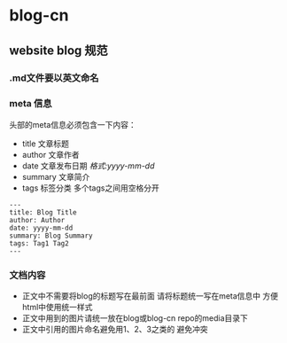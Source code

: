 # blog-cn

## website blog 规范

### .md文件要以英文命名

### meta 信息

头部的meta信息必须包含一下内容：

- title 文章标题
- author 文章作者
- date 文章发布日期 *格式:yyyy-mm-dd*
- summary 文章简介
- tags 标签分类 多个tags之间用空格分开

```
---
title: Blog Title
author: Author
date: yyyy-mm-dd
summary: Blog Summary
tags: Tag1 Tag2
---
```


### 文档内容

- 正文中不需要将blog的标题写在最前面 请将标题统一写在meta信息中 方便html中使用统一样式
- 正文中用到的图片请统一放在blog或blog-cn repo的media目录下
- 正文中引用的图片命名避免用1、2、3之类的 避免冲突
